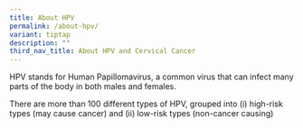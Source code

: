 ```yaml
---
title: About HPV
permalink: /about-hpv/
variant: tiptap
description: ""
third_nav_title: About HPV and Cervical Cancer
---
```

<p>HPV stands for Human Papillomavirus, a common virus that can infect many
parts of the body in both males and females.</p>
<p>There are more than 100 different types of HPV, grouped into (i) high-risk
types (may cause cancer) and (ii) low-risk types (non-cancer causing)</p>
<p></p>